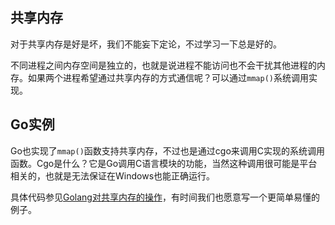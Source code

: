 
## 共享内存

对于共享内存是好是坏，我们不能妄下定论，不过学习一下总是好的。

不同进程之间内存空间是独立的，也就是说进程不能访问也不会干扰其他进程的内存。如果两个进程希望通过共享内存的方式通信呢？可以通过`mmap()`系统调用实现。

## Go实例

Go也实现了`mmap()`函数支持共享内存，不过也是通过cgo来调用C实现的系统调用函数。Cgo是什么？它是Go调用C语言模块的功能，当然这种调用很可能是平台相关的，也就是无法保证在Windows也能正确运行。

具体代码参见[Golang对共享内存的操作](http://studygolang.com/articles/743)，有时间我们也愿意写一个更简单易懂的例子。
